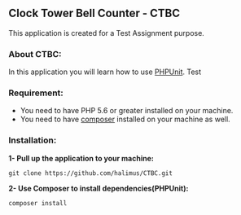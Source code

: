 ## Clock Tower Bell Counter - CTBC

This application is created for a Test Assignment purpose.

### About CTBC:
In this application you will learn how to use [PHPUnit](https://phpunit.de/). Test

### Requirement:
- You need to have PHP 5.6 or greater installed on your machine.
- You need to have [composer](https://getcomposer.org/) installed on your machine as well.

### Installation:

**1- Pull up the application to your machine:**

    git clone https://github.com/halimus/CTBC.git
    
**2- Use Composer to install dependencies(PHPUnit):**

    composer install
    











